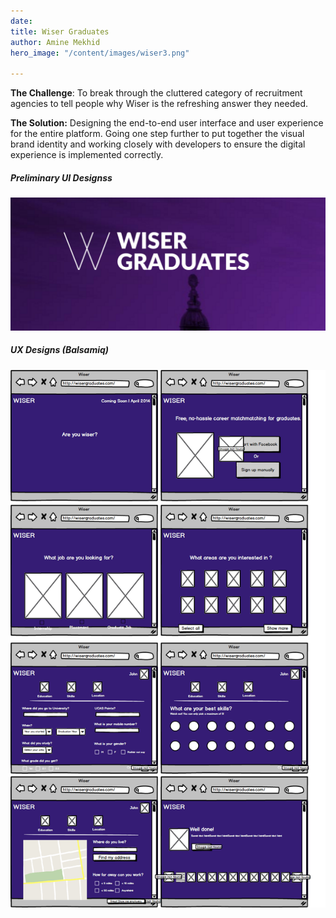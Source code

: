 ```yaml
---
date: 
title: Wiser Graduates
author: Amine Mekhid
hero_image: "/content/images/wiser3.png"

---
```

**The Challenge**: To break through the cluttered category of recruitment agencies to tell people why Wiser is the refreshing answer they needed.

**The Solution:** Designing the end-to-end user interface and user experience for the entire platform. Going one step further to put together the visual brand identity and working closely with developers to ensure the digital experience is implemented correctly.

##### Preliminary UI Designss

![](/content/images/wiser2.png)

##### UX Designs (_Balsamiq_)

![](/content/images/wiser_wireframe.png)